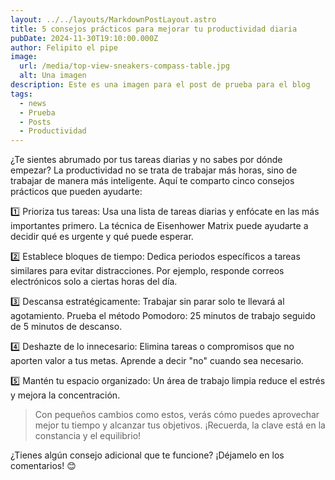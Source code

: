 ```yaml
---
layout: ../../layouts/MarkdownPostLayout.astro
title: 5 consejos prácticos para mejorar tu productividad diaria
pubDate: 2024-11-30T19:10:00.000Z
author: Felipito el pipe
image:
  url: /media/top-view-sneakers-compass-table.jpg
  alt: Una imagen
description: Este es una imagen para el post de prueba para el blog
tags:
  - news
  - Prueba
  - Posts
  - Productividad
---
```

¿Te sientes abrumado por tus tareas diarias y no sabes por dónde empezar? La productividad no se trata de trabajar más horas, sino de trabajar de manera más inteligente. Aquí te comparto cinco consejos prácticos que pueden ayudarte:

1️⃣ Prioriza tus tareas: Usa una lista de tareas diarias y enfócate en las más importantes primero. La técnica de Eisenhower Matrix puede ayudarte a decidir qué es urgente y qué puede esperar.

2️⃣ Establece bloques de tiempo: Dedica periodos específicos a tareas similares para evitar distracciones. Por ejemplo, responde correos electrónicos solo a ciertas horas del día.

3️⃣ Descansa estratégicamente: Trabajar sin parar solo te llevará al agotamiento. Prueba el método Pomodoro: 25 minutos de trabajo seguido de 5 minutos de descanso.

4️⃣ Deshazte de lo innecesario: Elimina tareas o compromisos que no aporten valor a tus metas. Aprende a decir "no" cuando sea necesario.

5️⃣ Mantén tu espacio organizado: Un área de trabajo limpia reduce el estrés y mejora la concentración.

> Con pequeños cambios como estos, verás cómo puedes aprovechar mejor tu tiempo y alcanzar tus objetivos. ¡Recuerda, la clave está en la constancia y el equilibrio!

¿Tienes algún consejo adicional que te funcione? ¡Déjamelo en los comentarios! 😊


